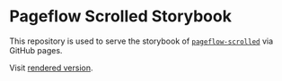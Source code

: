 # Pageflow Scrolled Storybook

This repository is used to serve the storybook of [`pageflow-scrolled`](https://github.com/codevise/pageflow/tree/master/entry_types/scrolled/package) via GitHub pages.

Visit [rendered version](https://codevise.github.io/pageflow-scrolled-storybook/master/index.html).
